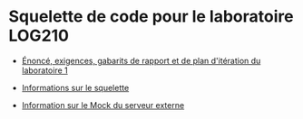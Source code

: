 # Squelette de code pour le laboratoire LOG210

* [Énoncé, exigences, gabarits de rapport et de plan d'itération du laboratoire 1](https://github.com/profcfuhrmanets/log210-enonce-lab1/#readme)
* [Informations sur le squelette](docs/Squelette.md)

* [Information sur le Mock du serveur externe](test/sgbmock/README.md)